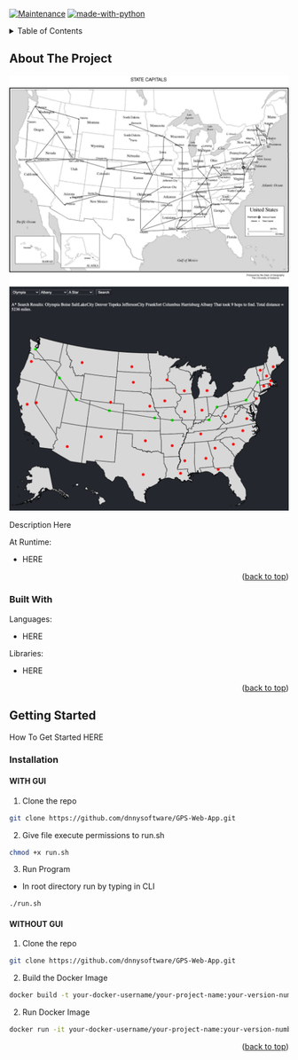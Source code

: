 <a name="readme-top"></a>

[![Maintenance](https://img.shields.io/badge/Maintained%3F-yes-green.svg)](https://GitHub.com/Naereen/StrapDown.js/graphs/commit-activity)
[![made-with-python](https://img.shields.io/badge/Made%20with-Python-1f425f.svg)](https://www.python.org/)


<!-- TABLE OF CONTENTS -->
<details>
  <summary>Table of Contents</summary>
  <ol>
    <li>
      <a href="#about-the-project">About The Project</a>
      <ul>
        <li><a href="#built-with">Built With</a></li>
      </ul>
    </li>
    <li>
      <a href="#getting-started">Getting Started</a>
      <ul>
        <li><a href="#prerequisites">Prerequisites</a></li>
      </ul>
    </li>
    <li><<a href="#installation">Installation</a></li>
  </ol>
</details>



<!-- ABOUT THE PROJECT -->
## About The Project

![State Captial GPS Search](img/Captials-Map.png)
![My Demo](img/demo.png)

Description Here

At Runtime: 
* HERE


<p align="right">(<a href="#readme-top">back to top</a>)</p>


### Built With

Languages:
* HERE

Libraries:
* HERE

<p align="right">(<a href="#readme-top">back to top</a>)</p>


<!-- GETTING STARTED -->
## Getting Started

How To Get Started HERE

### Installation

#### WITH GUI
1. Clone the repo
  ```sh
  git clone https://github.com/dnnysoftware/GPS-Web-App.git
  ```
2. Give file execute permissions to run.sh
  ```sh
  chmod +x run.sh
  ```
3. Run Program
  * In root directory run by typing in CLI
  ```sh
  ./run.sh
  ```

#### WITHOUT GUI
1. Clone the repo
  ```sh
  git clone https://github.com/dnnysoftware/GPS-Web-App.git
  ```
2. Build the Docker Image
  ```sh
  docker build -t your-docker-username/your-project-name:your-version-number .
  ```
2. Run Docker Image
  ```sh
  docker run -it your-docker-username/your-project-name:your-version-number .
  ```

<p align="right">(<a href="#readme-top">back to top</a>)</p>